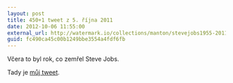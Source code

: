 ```yaml
---
layout: post
title: 450+1 tweet z 5. října 2011
date: 2012-10-06 11:55:00
external_url: http://watermark.io/collections/manton/stevejobs1955-2011
guid: fc490ca45c00b1249bbe3554a4fdf6fb
---
```


Včera to byl rok, co zemřel Steve Jobs.

Tady je [můj tweet](https://twitter.com/OndrejMirtes/status/121817278961565696).
